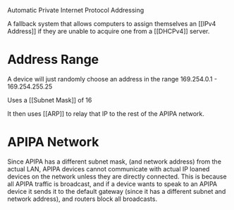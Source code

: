 Automatic Private Internet Protocol Addressing

A fallback system that allows computers to assign themselves an [[IPv4 Address]] if they are unable to acquire one from a [[DHCPv4]] server.

# Address Range
A device will just randomly choose an address in the range
169.254.0.1 - 169.254.255.25

Uses a [[Subnet Mask]] of 16

It then uses [[ARP]] to relay that IP to the rest of the APIPA network.

# APIPA Network
Since APIPA has a different subnet mask, (and network address) from the actual LAN, APIPA devices cannot communicate with actual IP loaned devices on the network unless they are directly connected.
	This is because all APIPA traffic is broadcast, and if a device wants to speak to an APIPA device it sends it to the default gateway (since it has a different subnet and network address), and routers block all broadcasts.
